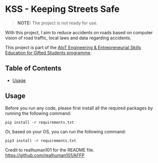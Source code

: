 # KSS - Keeping Streets Safe
> **NOTE:** The project is not ready for use.

With this project, I aim to reduce accidents on roads based on computer vision of road traffic, local laws and data regarding accidents.

This project is part of the [AIoT Engineering & Entrepreneurial Skills Education for Gifted Students programme](https://cityueegef.github.io/about/).

## Table of Contents
- [Usage](#usage)

## Usage
Before you run any code, please first install all the required packages by running the following command:
```
pip install -r requirements.txt
```
Or, based on your OS, you can run the following command:
```
pip3 install -r requirements.txt
```


Credit to realhuman101 for the README file.
https://github.com/realhuman101/AFFP
